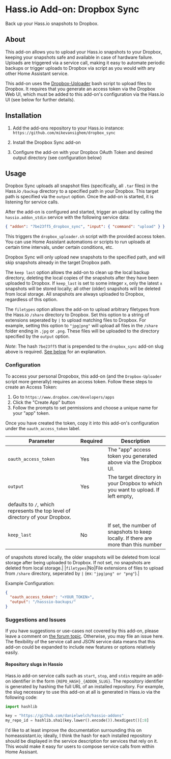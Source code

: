 # Hass.io Add-on: Dropbox Sync

Back up your Hass.io snapshots to Dropbox.

## About

This add-on allows you to upload your Hass.io snapshots to your Dropbox, keeping your snapshots
safe and available in case of hardware failure. Uploads are triggered via a service call, making
it easy to automate periodic backups or trigger uploads to Dropbox via script as you would with
any other Home Assistant service.

This add-on uses the [Dropbox-Uploader](https://github.com/andreafabrizi/Dropbox-Uploader) bash
script to upload files to Dropbox. It requires that you generate an access token via the Dropbox
Web UI, which must be added to this add-on's configuration via the Hass.io UI (see below for
further details).

## Installation

1. Add the add-ons repository to your Hass.io instance:
   `https://github.com/mikevansighem/dropbox_sync`

2. Install the Dropbox Sync add-on

3. Configure the add-on with your Dropbox OAuth Token and desired output directory
   (see configuration below)

## Usage

Dropbox Sync uploads all snapshot files (specifically, all `.tar` files) in the Hass.io `/backup`
directory to a specified path in your Dropbox. This target path is specified via the `output`
option. Once the add-on is started, it is listening for service calls.

After the add-on is configured and started, trigger an upload by calling the `hassio.addon_stdin`
service with the following service data:

```json
{ "addon": "7be23ff5_dropbox_sync", "input": { "command": "upload" } }
```

This triggers the `dropbox_uploader.sh` script with the provided access token. You can use
Home Assistant automations or scripts to run uploads at certain time intervals, under certain
conditions, etc.

Dropbox Sync will only upload new snapshots to the specified path, and will skip snapshots already
in the target Dropbox path.

The `keep last` option allows the add-on to clean up the local backup directory, deleting the local
copies of the snapshots after they have been uploaded to Dropbox. If `keep_last` is set to some
integer `x`, only the latest `x` snapshots will be stored locally; all other (older) snapshots will
be deleted from local storage. All snapshots are always uploaded to Dropbox, regardless of this
option.

The `filetypes` option allows the add-on to upload arbitrary filetypes from the Hass.io `/share`
directory to Dropbox. Set this option to a string of extensions seperated by `|` to upload matching
files to Dropbox. For example, setting this option to `"jpg|png"` will upload all files in
the `/share` folder ending in `.jpg` or `.png`. These files will be uploaded to the directory
specified by the `output` option.

_Note_: The hash `7be23ff5` that is prepended to the `dropbox_sync` add-on slug above is required.
[See below](#repository-slugs-in-hassio) for an explanation.

### Configuration

To access your personal Dropobox, this add-on (and the `Dropbox-Uploader` script more generally)
requires an access token. Follow these steps to create an Access Token:

1. Go to `https://www.dropbox.com/developers/apps`
2. Click the "Create App" button
3. Follow the prompts to set permissions and choose a unique name for your "app" token.

Once you have created the token, copy it into this add-on's configuration under the
`oauth_access_token` label.

| Parameter                                                                     | Required | Description                                                                         |
| ----------------------------------------------------------------------------- | -------- | ----------------------------------------------------------------------------------- |
| `oauth_access_token`                                                          | Yes      | The "app" access token you generated above via the Dropbox UI.                      |
| `output`                                                                      | Yes      | The target directory in your Dropbox to which you want to upload. If left empty,    |
| defaults to `/`, which represents the top level of directory of your Dropbox. |
| `keep_last`                                                                   | No       | If set, the number of snapshots to keep locally. If there are more than this number |

of snapshots stored locally, the older snapshots will be deleted from local storage after being
uploaded to Dropbox. If not set, no snapshots are deleted from local storage.|
|`filetypes`|No|File extensions of files to upload from `/share` directory, seperated by
<code>&#124;</code> (ex: `"jpg|png" or "png"`).|

Example Configuration:

```json
{
  "oauth_access_token": "<YOUR_TOKEN>",
  "output": "/hasssio-backups/"
}
```

### Suggestions and Issues

If you have suggestions or use-cases not covered by this add-on, please leave a comment on
[the forum topic](https://community.home-assistant.io/t/hass-io-add-on-upload-hassio-snapshots-to-dropbox/).
Otherwise, you may file an issue here. The flexibility of the service call and JSON service data
means that this add-on could be expanded to include new features or options relatively easily.

#### Repository slugs in Hassio

Hass.io add-on service calls such as `start`, `stop`, and `stdin` require an add-on identifier in
the form `{REPO_HASH}_{ADDON_SLUG}`. The repository identifier is generated by hashing the full URL
of an installed repository. For example, the slug necessary to use this add-on at all is generated
in Hass.io via the following code:

```python
import hashlib

key = "https://github.com/danielwelch/hassio-addons"
my_repo_id = hashlib.sha1(key.lower().encode()).hexdigest()[:8]
```

I'd like to at least improve the documentation surrounding this on homeassistant.io; ideally,
I think the hash for each installed repository should be displayed in the service description for
services that rely on it. This would make it easy for users to compose service calls from within
Home Assisant.
